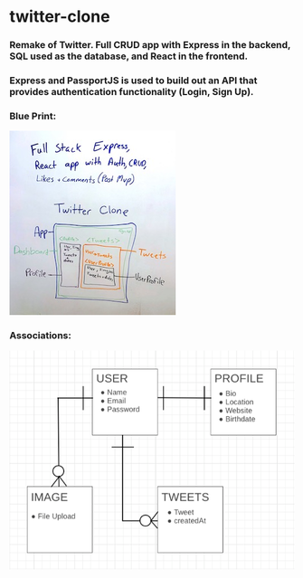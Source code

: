 # twitter-clone
### Remake of Twitter. Full CRUD app with Express in the backend, SQL used as the database, and React in the frontend.
### Express and PassportJS is used to build out an API that provides authentication functionality (Login, Sign Up).

### Blue Print:             
![](blueprint.jpeg)  

### Associations:
![](associations.png)



